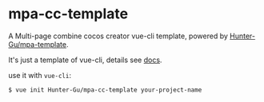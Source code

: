 # mpa-cc-template

A Multi-page combine cocos creator vue-cli template, powered by [Hunter-Gu/mpa-template](https://github.com/Hunter-Gu/mpa-template).

It's just a template of vue-cli, details see [docs](https://github.com/vuejs/vue-cli/tree/master).

use it with `vue-cli`:

```shell
$ vue init Hunter-Gu/mpa-cc-template your-project-name
```
